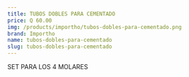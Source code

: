 ```yaml
---
title: TUBOS DOBLES PARA CEMENTADO
price: Q 60.00
img: /products/importho/tubos-dobles-para-cementado.png
brand: Importho
name: tubos-dobles-para-cementado
slug: tubos-dobles-para-cementado
---
```


SET PARA LOS 4 MOLARES
